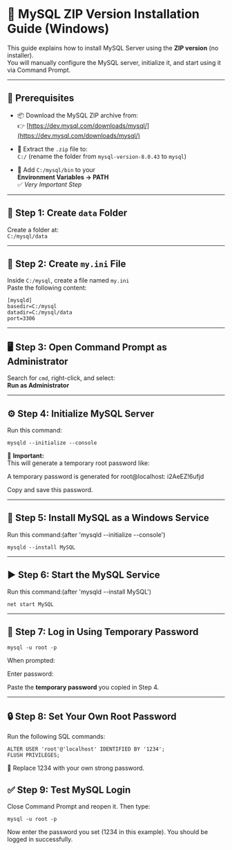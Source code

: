 # 🐬 MySQL ZIP Version Installation Guide (Windows)

This guide explains how to install MySQL Server using the **ZIP version** (no installer).  
You will manually configure the MySQL server, initialize it, and start using it via Command Prompt.

---

## 🔧 Prerequisites

- 📦 Download the MySQL ZIP archive from:  
  👉 [https://dev.mysql.com/downloads/mysql/](https://dev.mysql.com/downloads/mysql/)

- 📁 Extract the `.zip` file to:  
  `C:/` (rename the folder from `mysql-version-8.0.43` to `mysql`)

- 🔄 Add `C:/mysql/bin` to your  
  **Environment Variables → PATH**  
  ✅ *Very Important Step*

---

## 📁 Step 1: Create `data` Folder

Create a folder at:  
`C:/mysql/data`

---

## 📝 Step 2: Create `my.ini` File

Inside `C:/mysql`, create a file named `my.ini`  
Paste the following content:
```
[mysqld]
basedir=C:/mysql
datadir=C:/mysql/data
port=3306
```

---

## 🖥️ Step 3: Open Command Prompt as Administrator

Search for `cmd`, right-click, and select:  
**Run as Administrator**

---

## ⚙️ Step 4: Initialize MySQL Server

Run this command:
```
mysqld --initialize --console
```
🔐 **Important:**  
This will generate a temporary root password like:

A temporary password is generated for root@localhost: i2AeEZ!6ufjd

Copy and save this password.

---

## 📌 Step 5: Install MySQL as a Windows Service

Run this command:(after 'mysqld --initialize --console')
```
mysqld --install MySQL
```
---

## ▶️ Step 6: Start the MySQL Service

Run this command:(after 'mysqld --install MySQL')
```
net start MySQL
```
---

## 🔐 Step 7: Log in Using Temporary Password
```
mysql -u root -p
```
When prompted:

Enter password:

Paste the **temporary password** you copied in Step 4.

---

## 🔒 Step 8: Set Your Own Root Password

Run the following SQL commands:

```
ALTER USER 'root'@'localhost' IDENTIFIED BY '1234';
FLUSH PRIVILEGES;
```
🔁 Replace 1234 with your own strong password.

## ✅ Step 9: Test MySQL Login
Close Command Prompt and reopen it. Then type:
```
mysql -u root -p
```
Now enter the password you set (1234 in this example).
You should be logged in successfully.

